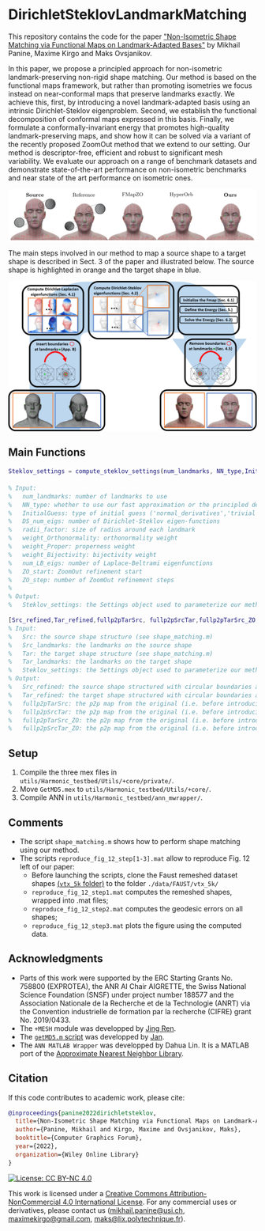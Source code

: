 # DirichletSteklovLandmarkMatching
This repository contains the code for the paper ["Non-Isometric Shape Matching via Functional Maps on Landmark-Adapted Bases"]() by Mikhail Panine, Maxime Kirgo and Maks Ovsjanikov.

In this paper, we propose a principled approach for non-isometric landmark-preserving non-rigid shape matching. Our method is based on the functional maps framework, but rather than promoting isometries we focus instead on near-conformal maps that preserve landmarks exactly. We achieve this, first, by introducing a novel landmark-adapted basis using an intrinsic Dirichlet-Steklov eigenproblem. Second, we establish the functional decomposition of conformal maps expressed in this basis. Finally, we formulate a conformally-invariant energy that promotes high-quality landmark-preserving maps, and show how it can be solved via a variant of the recently proposed ZoomOut method that we extend to our setting. Our method is descriptor-free, efficient and robust to significant mesh variability. We evaluate our approach on a range of benchmark datasets and demonstrate state-of-the-art performance on non-isometric benchmarks and near state of the art performance on isometric ones.

<p align="center">
  <img align="center"  src="/figures/teaser.png", width=800>
</p>

The main steps involved in our method to map a source shape to a target shape is described in Sect. 3 of the paper and illustrated below. The source shape is highlighted in orange and the target shape in blue.

<p align="center">
  <img align="center"  src="/figures/pipeline.png", width=800>
</p>


Main Functions
--------------
```matlab
Steklov_settings = compute_steklov_settings(num_landmarks, NN_type,InitialGuess,DS_num_eigs,radii_factor,weight_Orthonormality,weight_Proper,weight_Bijectivity,num_LB_eigs,ZO_start,ZO_step);

% Input:
%	num_landmarks: number of landmarks to use
%	NN_type: whether to use our fast approximation or the principled definition ('principled','fast'), 'fast' is our preferred option
%	InitialGuess: type of initial guess ('normal_derivatives','trivial','landmark_harmonics','conformal_energy'), 'normal_derivatives' is our preferred method
%	DS_num_eigs: number of Dirichlet-Steklov eigen-functions
%	radii_factor: size of radius around each landmark
%	weight_Orthonormality: orthonormality weight
%	weight_Proper: properness weight
%	weight_Bijectivity: bijectivity weight
%	num_LB_eigs: number of Laplace-Beltrami eigenfunctions
%	ZO_start: ZoomOut refinement start
%	ZO_step: number of ZoomOut refinement steps
%
% Output:
%   Steklov_settings: the Settings object used to parameterize our method
```

```matlab
[Src_refined,Tar_refined,fullp2pTarSrc, fullp2pSrcTar,fullp2pTarSrc_ZO, fullp2pSrcTar_ZO] = compute_steklov(Src, Src_landmarks, Tar, Tar_landmarks, Steklov_settings);
% Input:
%	Src: the source shape structure (see shape_matching.m)
%	Src_landmarks: the landmarks on the source shape
%	Tar: the target shape structure (see shape_matching.m)
%	Tar_landmarks: the landmarks on the target shape
%	Steklov_settings: the Settings object used to parameterize our method (see function above)
% Output:
%	Src_refined: the source shape structured with circular boundaries at the landmarks
%	Tar_refined: the target shape structured with circular boundaries at the landmarks
%	fullp2pTarSrc: the p2p map from the original (i.e. before introducing circular boundaries) target shape to the original source shape, before ZoomOut refinement
%	fullp2pSrcTar: the p2p map from the original (i.e. before introducing circular boundaries) source shape to the original target shape, before ZoomOut refinement
%	fullp2pTarSrc_ZO: the p2p map from the original (i.e. before introducing circular boundaries) target shape to the original source shape, after ZoomOut refinement
%	fullp2pSrcTar_ZO: the p2p map from the original (i.e. before introducing circular boundaries) source shape to the original target shape, after ZoomOut refinement
```

Setup
-----
1. Compile the three mex files in ```utils/Harmonic_testbed/Utils/+core/private/```.
2. Move ```GetMD5.mex``` to ```utils/Harmonic_testbed/Utils/+core/```.
3. Compile ANN in ```utils/Harmonic_testbed/ann_mwrapper/```.


Comments
--------
- The script ```shape_matching.m``` shows how to perform shape matching using our method.
- The scripts ```reproduce_fig_12_step[1-3].mat``` allow to reproduce Fig. 12 left of our paper:
	- Before launching the scripts, clone the Faust remeshed dataset shapes [(```vtx_5k``` folder)](https://github.com/llorz/SGA18_orientation_BCICP_dataset/tree/master/Dataset/FAUST/vtx_5k) to the folder ```./data/FAUST/vtx_5k/```
	- ```reproduce_fig_12_step1.mat``` computes the remeshed shapes, wrapped into .mat files;
	- ```reproduce_fig_12_step2.mat``` computes the geodesic errors on all shapes;
	- ```reproduce_fig_12_step3.mat``` plots the figure using the computed data.


Acknowledgments
----------------
- Parts of this work were supported by the ERC Starting Grants No. 758800 (EXPROTEA), the ANR AI Chair AIGRETTE, the Swiss National Science Foundation (SNSF) under project number 188577 and the Association Nationale de la Recherche et de la Technologie (ANRT) via the Convention industrielle de formation par la recherche (CIFRE) grant No. 2019/0433.
- The ```+MESH``` module was developped by [Jing Ren](https://github.com/llorz).
- The [```getMD5.m``` script](https://www.mathworks.com/matlabcentral/fileexchange/25921-getmd5) was developped by [Jan](https://fr.mathworks.com/matlabcentral/profile/authors/869888).
- The ```ANN MATLAB Wrapper``` was developped by Dahua Lin. It is a MATLAB port of the [Approximate Nearest Neighbor Library](http://www.cs.umd.edu/~mount/ANN/).

Citation
--------
If this code contributes to academic work, please cite:
```bib
@inproceedings{panine2022dirichletsteklov,
  title={Non-Isometric Shape Matching via Functional Maps on Landmark-Adapted Bases},
  author={Panine, Mikhail and Kirgo, Maxime and Ovsjanikov, Maks},
  booktitle={Computer Graphics Forum},
  year={2022},
  organization={Wiley Online Library}
}
```

[![License: CC BY-NC 4.0](https://img.shields.io/badge/License-CC%20BY--NC%204.0-lightgrey.svg)](https://creativecommons.org/licenses/by-nc/4.0/)

This work is licensed under a [Creative Commons Attribution-NonCommercial 4.0 International License](http://creativecommons.org/licenses/by-nc/4.0/). For any commercial uses or derivatives, please contact us (mikhail.panine@usi.ch, maximekirgo@gmail.com, maks@lix.polytechnique.fr).
